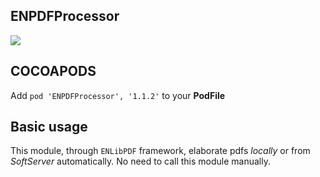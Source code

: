 ## ENPDFProcessor

![](https://badgen.net/badge/stable/1.1.2/blue)

## COCOAPODS

Add `pod 'ENPDFProcessor', '1.1.2'` to your **PodFile**

## Basic usage

This module, through `ENLibPDF` framework, elaborate pdfs _locally_ or from _SoftServer_ automatically. No need to call this module manually.
